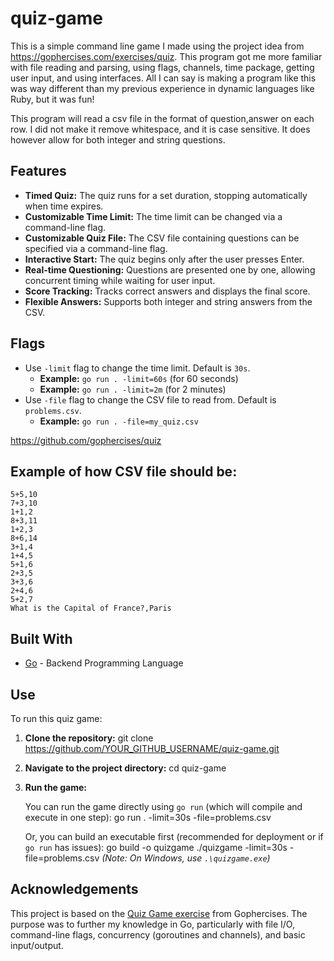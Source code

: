 # quiz-game

This is a simple command line game I made using the project idea from https://gophercises.com/exercises/quiz. This program got me more familiar with file reading and parsing,
using flags, channels, time package, getting user input, and using interfaces. All I can say is making a program like this was way different than my previous experience
in dynamic languages like Ruby, but it was fun!

This program will read a csv file in the format of question,answer on each row. I did not make it remove whitespace, and it is case sensitive. It does however allow
for both integer and string questions.

## Features

* **Timed Quiz:** The quiz runs for a set duration, stopping automatically when time expires.
* **Customizable Time Limit:** The time limit can be changed via a command-line flag.
* **Customizable Quiz File:** The CSV file containing questions can be specified via a command-line flag.
* **Interactive Start:** The quiz begins only after the user presses Enter.
* **Real-time Questioning:** Questions are presented one by one, allowing concurrent timing while waiting for user input.
* **Score Tracking:** Tracks correct answers and displays the final score.
* **Flexible Answers:** Supports both integer and string answers from the CSV.

## Flags

* Use `-limit` flag to change the time limit. Default is `30s`.
    * **Example:** `go run . -limit=60s` (for 60 seconds)
    * **Example:** `go run . -limit=2m` (for 2 minutes)
* Use `-file` flag to change the CSV file to read from. Default is `problems.csv`.
    * **Example:** `go run . -file=my_quiz.csv`

https://github.com/gophercises/quiz

## Example of how CSV file should be:

    5+5,10
    7+3,10
    1+1,2
    8+3,11
    1+2,3
    8+6,14
    3+1,4
    1+4,5
    5+1,6
    2+3,5
    3+3,6
    2+4,6
    5+2,7
    What is the Capital of France?,Paris

## Built With

* [Go](https://go.dev/) - Backend Programming Language

## Use

To run this quiz game:

1.  **Clone the repository:**
        git clone https://github.com/YOUR_GITHUB_USERNAME/quiz-game.git

2.  **Navigate to the project directory:**
        cd quiz-game

3.  **Run the game:**

    You can run the game directly using `go run` (which will compile and execute in one step):
        go run . -limit=30s -file=problems.csv

    Or, you can build an executable first (recommended for deployment or if `go run` has issues):
        go build -o quizgame
        ./quizgame -limit=30s -file=problems.csv
    *(Note: On Windows, use `.\quizgame.exe`)*

## Acknowledgements

This project is based on the [Quiz Game exercise](https://gophercises.com/exercises/quiz) from Gophercises. The purpose was to further my knowledge in Go, particularly with file I/O, command-line flags, concurrency (goroutines and channels), and basic input/output.
